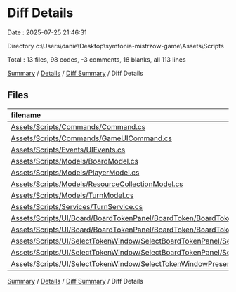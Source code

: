 # Diff Details

Date : 2025-07-25 21:46:31

Directory c:\\Users\\danie\\Desktop\\symfonia-mistrzow-game\\Assets\\Scripts

Total : 13 files,  98 codes, -3 comments, 18 blanks, all 113 lines

[Summary](results.md) / [Details](details.md) / [Diff Summary](diff.md) / Diff Details

## Files
| filename | language | code | comment | blank | total |
| :--- | :--- | ---: | ---: | ---: | ---: |
| [Assets/Scripts/Commands/Command.cs](/Assets/Scripts/Commands/Command.cs) | C# | 10 | 0 | 2 | 12 |
| [Assets/Scripts/Commands/GameUICommand.cs](/Assets/Scripts/Commands/GameUICommand.cs) | C# | -1 | 0 | 1 | 0 |
| [Assets/Scripts/Events/UIEvents.cs](/Assets/Scripts/Events/UIEvents.cs) | C# | 12 | 0 | 3 | 15 |
| [Assets/Scripts/Models/BoardModel.cs](/Assets/Scripts/Models/BoardModel.cs) | C# | 5 | 0 | 1 | 6 |
| [Assets/Scripts/Models/PlayerModel.cs](/Assets/Scripts/Models/PlayerModel.cs) | C# | 2 | 0 | 0 | 2 |
| [Assets/Scripts/Models/ResourceCollectionModel.cs](/Assets/Scripts/Models/ResourceCollectionModel.cs) | C# | 16 | 0 | 1 | 17 |
| [Assets/Scripts/Models/TurnModel.cs](/Assets/Scripts/Models/TurnModel.cs) | C# | 23 | 0 | 3 | 26 |
| [Assets/Scripts/Services/TurnService.cs](/Assets/Scripts/Services/TurnService.cs) | C# | 17 | 0 | 6 | 23 |
| [Assets/Scripts/UI/Board/BoardTokenPanel/BoardToken/BoardTokenPresenter.cs](/Assets/Scripts/UI/Board/BoardTokenPanel/BoardToken/BoardTokenPresenter.cs) | C# | 15 | 0 | 2 | 17 |
| [Assets/Scripts/UI/Board/BoardTokenPanel/BoardToken/BoardTokenViewModel.cs](/Assets/Scripts/UI/Board/BoardTokenPanel/BoardToken/BoardTokenViewModel.cs) | C# | 14 | 0 | 3 | 17 |
| [Assets/Scripts/UI/SelectTokenWindow/SelectBoardTokenPanel/SelectBoardTokenPanelPresenter.cs](/Assets/Scripts/UI/SelectTokenWindow/SelectBoardTokenPanel/SelectBoardTokenPanelPresenter.cs) | C# | -14 | 0 | -3 | -17 |
| [Assets/Scripts/UI/SelectTokenWindow/SelectBoardTokenPanel/SelectSingleToken/SelectSingleTokenPresenter.cs](/Assets/Scripts/UI/SelectTokenWindow/SelectBoardTokenPanel/SelectSingleToken/SelectSingleTokenPresenter.cs) | C# | 2 | -1 | 0 | 1 |
| [Assets/Scripts/UI/SelectTokenWindow/SelectTokenWindowPresenter.cs](/Assets/Scripts/UI/SelectTokenWindow/SelectTokenWindowPresenter.cs) | C# | -3 | -2 | -1 | -6 |

[Summary](results.md) / [Details](details.md) / [Diff Summary](diff.md) / Diff Details